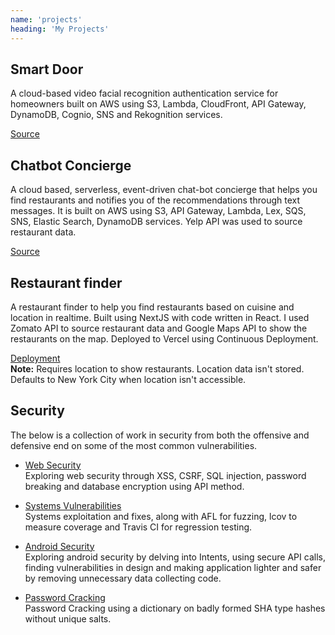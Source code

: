 ```yaml
---
name: 'projects'
heading: 'My Projects'
---
```


## **Smart Door**

A cloud-based video facial recognition authentication service for homeowners built on AWS using S3, Lambda, CloudFront, API Gateway, DynamoDB, Cognio, SNS and Rekognition services.

<a href="https://github.com/aravindvaddi/smart-door" target="_blank">Source</a>

## **Chatbot Concierge**

A cloud based, serverless, event-driven chat-bot concierge that helps you find restaurants and notifies you of the recommendations through text messages. It is built on AWS using S3, API Gateway, Lambda, Lex, SQS, SNS, Elastic Search, DynamoDB services. Yelp API was used to source restaurant data.

<a href="https://github.com/aravindvaddi/chatbot-concierge" target="_blank">Source</a>

## **Restaurant finder**

A restaurant finder to help you find restaurants based on cuisine and location in realtime. Built using NextJS with code written in React. I used Zomato API to source restaurant data and Google Maps API to show the restaurants on the map. Deployed to Vercel using Continuous Deployment.

<a href="https://stit-frontend-challenge.aravindvaddi.vercel.app/" target="_blank">Deployment</a> <br> **Note:** Requires location to show restaurants. Location data isn't stored. Defaults to New York City when location isn't accessible.

## **Security**

The below is a collection of work in security from both the offensive and defensive end on some of the most common vulnerabilities.

* <a href="https://github.com/aravindvaddi/web-security" target="_blank">Web Security</a><br>
Exploring web security through XSS, CSRF, SQL injection, password breaking and database encryption using API method.

* <a href="https://github.com/aravindvaddi/systems-attacks-and-defences" target="_blank">Systems Vulnerabilities</a><br>
Systems exploitation and fixes, along with AFL for fuzzing, lcov to measure coverage and Travis CI for regression testing.

* <a href="https://github.com/aravindvaddi/android-security" target="_blank">Android Security</a><br>
Exploring android security by delving into Intents, using secure API calls, finding vulnerabilities in design and making application lighter and safer by removing unnecessary data collecting code.

* <a href="https://github.com/aravindvaddi/password-cracking" target="_blank">Password Cracking</a><br>
Password Cracking using a dictionary on badly formed SHA type hashes without unique salts.
